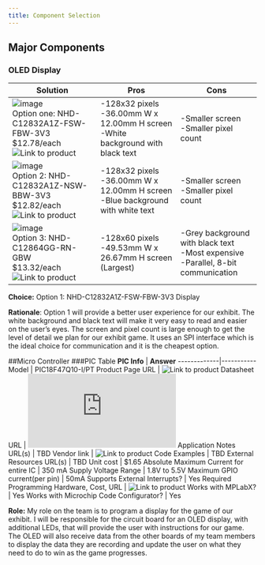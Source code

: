 ```yaml
---
title: Component Selection
---
```


## Major Components
### OLED Display

**Solution** | **Pros** | **Cons**
-------------|----------|----------
![image](https://github.com/user-attachments/assets/23f383de-fb10-4f5c-bf63-eac755a74c98) <br> Option one: NHD-C12832A1Z-FSW-FBW-3V3 <br> $12.78/each <br> ![Link to product](https://www.digikey.com/en/products/detail/newhaven-display-intl/NHD-C12832A1Z-FSW-FBW-3V3/2059236)| -128x32 pixels <br> -36.00mm W x 12.00mm H screen <br> -White background with black text | -Smaller screen <br> -Smaller pixel count
![image](https://github.com/user-attachments/assets/c4d26d8e-07fe-49e2-87f0-afc1fec357c6) <br> Option 2: NHD-C12832A1Z-NSW-BBW-3V3 <br> $12.82/each <br> ![Link to product](https://www.digikey.com/en/products/detail/newhaven-display-intl/NHD-C12832A1Z-NSW-BBW-3V3/2059235) | -128x32 pixels <br> -36.00mm W x 12.00mm H screen <br> -Blue background with white text | -Smaller screen <br> -Smaller pixel count
![image](https://github.com/user-attachments/assets/57250bf9-9072-4890-998a-d39ecc9d3044) <br> Option 3: NHD-C12864GG-RN-GBW <br> $13.32/each <br> ![Link to product](https://www.digikey.com/en/products/detail/newhaven-display-intl/NHD-C12864GG-RN-GBW/1701323) | -128x60 pixels <br> -49.53mm W x 26.67mm H screen (Largest) | -Grey background with black text <br> -Most expensive <br> -Parallel, 8-bit communication

**Choice:** Option 1: NHD-C12832A1Z-FSW-FBW-3V3 Display

**Rationale**: Option 1 will provide a better user experience for our exhibit. The white background and black text will make it very easy to read and easier on the user’s eyes. The screen and pixel count is large enough to get the level of detail we plan for our exhibit game. It uses an SPI interface which is the ideal choice for communication and it is the cheapest option.

##Micro Controller
###PIC Table
**PIC Info** | **Answer** 
-------------|-----------
Model | PIC18F47Q10-I/PT
Product Page URL | ![Link to product](https://www.microchip.com/en-us/product/PIC18F47Q10)
Datasheet URL | ![Link to product](https://ww1.microchip.com/downloads/en/DeviceDoc/PIC18F27-47Q10-Data-Sheet-40002043E.pdf)
Application Notes URL(s) | TBD
Vendor link | ![Link to product](https://www.digikey.com/en/products/detail/microchip-technology/PIC18F47Q10-I-PT/10187786)
Code Examples | TBD
External Resources URL(s) | TBD
Unit cost | $1.65
Absolute Maximum Current for entire IC | 350 mA
Supply Voltage Range | 1.8V to 5.5V
Maximum GPIO current(per pin) | 50mA
Supports External Interrupts? | Yes
Required Programming Hardware, Cost, URL | ![Link to product](https://www.microchip.com/en-us/development-tool/pg164100)
Works with MPLabX? | Yes
Works with Microchip Code Configurator? | Yes

**Role:** My role on the team is to program a display for the game of our exhibit. I will be responsible for the circuit board for an OLED display, with additional LEDs, that will provide the user with instructions for our game. The OLED will also receive data from the other boards of my team members to display the data they are recording and update the user on what they need to do to win as the game progresses.
